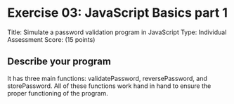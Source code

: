 # Exercise 03: JavaScript Basics part 1

Title: Simulate a password validation program in JavaScript
Type: Individual Assessment
Score: (15 points)

## Describe your program
It has three main functions: validatePassword, reversePassword, and storePassword. All of these functions work hand in hand to ensure the proper functioning of the program.



